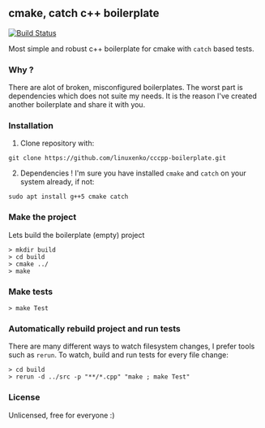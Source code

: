 ## cmake, catch c++ boilerplate

[![Build Status](https://img.shields.io/travis/linuxenko/cccpp-boilerplate.svg?style=flat-square)](https://travis-ci.org/linuxenko/cccpp-boilerplate)

Most simple and robust c++ boilerplate for cmake with `catch` based tests.

### Why ?

There are alot of broken, misconfigured boilerplates. The worst part is dependencies which does not suite my needs.
It is the reason I've created another boilerplate and share it with you.

### Installation

1. Clone repository with:

```
git clone https://github.com/linuxenko/cccpp-boilerplate.git
```

2. Dependencies ! I'm sure you have installed `cmake` and `catch` on your system already, if not:

```
sudo apt install g++5 cmake catch
```

### Make the project

Lets build the boilerplate (empty) project

```
> mkdir build
> cd build
> cmake ../
> make
```

### Make tests

```
> make Test
```

### Automatically rebuild project and run tests

There are many different ways to watch filesystem changes, I prefer tools such as `rerun`.
To watch, build and run tests for every file change:

```
> cd build
> rerun -d ../src -p "**/*.cpp" "make ; make Test"
```

### License

Unlicensed, free for everyone :) 

